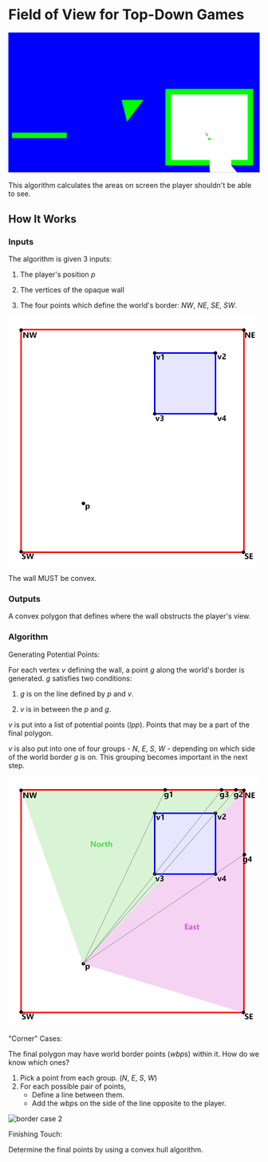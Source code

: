# Field of View for Top-Down Games



![field of view demo](demo.gif)



This algorithm calculates the areas on screen the player shouldn't be able to see.



## How It Works



### Inputs



The algorithm is given 3 inputs:


1. The player's position *p*

2. The vertices of the opaque wall

3. The four points which define the world's border: *NW*, *NE*, *SE*, *SW*.



![inputs visual](inputs.png)



The wall MUST be convex.



### Outputs



A convex polygon that defines where the wall obstructs the player's view.



### Algorithm



Generating Potential Points:



For each vertex *v* defining the wall, a point *g* along the world's border is generated. *g* satisfies two conditions:



1. *g* is on the line defined by *p* and *v*.

2. *v* is in between the *p* and *g*.



*v* is put into a list of potential points (*lpp*). Points that may be a part of the final polygon.



*v* is also put into one of four groups - *N*, *E*, *S*, *W* - depending on which side of the world border *g* is on. This grouping becomes important in the next step.



![generated points visual](generatedPoints.png)



"Corner" Cases:



The final polygon may have world border points (*wbp*s) within it. How do we know which ones?



1. Pick a point from each group. (*N*, *E*, *S*, *W*)
2. For each possible pair of points,
	- Define a line between them.
	- Add the *wbp*s on the side of the line opposite to the player.



![border case 2](cornerCase.png)



Finishing Touch:



Determine the final points by using a convex hull algorithm.